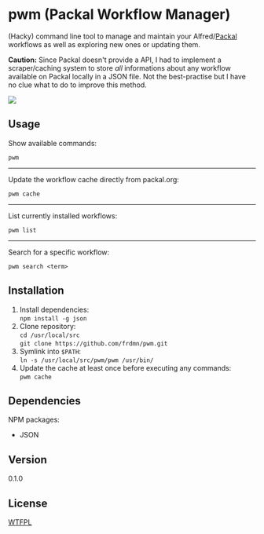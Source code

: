 pwm (Packal Workflow Manager)
=============================

(Hacky) command line tool to manage and maintain your Alfred/[Packal](http://packal.org) workflows as well as exploring new ones or updating them.

__Caution:__ Since Packal doesn't provide a API, I had to implement a scraper/caching system to store _all_ informations about any workflow available on Packal locally in a JSON file. Not the best-practise but I have no clue what to do to improve this method.

![](http://up.frd.mn/De577.png)

## Usage

Show available commands:

`pwm` 

---

Update the workflow cache directly from packal.org:

`pwm cache`

---

List currently installed workflows:

`pwm list` 

---

Search for a specific workflow:

`pwm search <term>` 

## Installation

1. Install dependencies:  
  `npm install -g json`
1. Clone repository:  
  `cd /usr/local/src`  
  `git clone https://github.com/frdmn/pwm.git`
1. Symlink into `$PATH`:  
  `ln -s /usr/local/src/pwm/pwm /usr/bin/`
1. Update the cache at least once before executing any commands:  
  `pwm cache`

## Dependencies

NPM packages:

* JSON

## Version

0.1.0

## License

[WTFPL](LICENSE)
